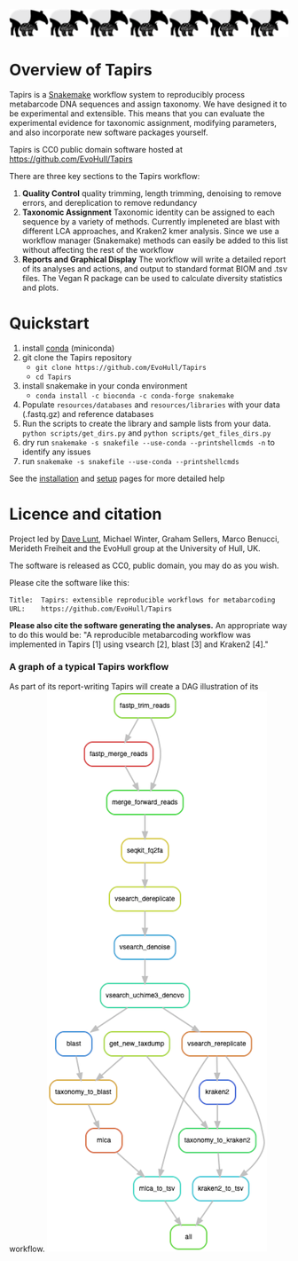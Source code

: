 ![tapirs_logo](./images/tapir_line.png)

# Overview of Tapirs

Tapirs is a [Snakemake](snakemake.readthedocs.io) workflow system to reproducibly process metabarcode DNA sequences and assign taxonomy. We have designed it to be experimental and extensible. This means that you can evaluate the experimental evidence for taxonomic assignment, modifying parameters, and also incorporate new software packages yourself.

Tapirs is CC0 public domain software hosted at https://github.com/EvoHull/Tapirs

There are three key sections to the Tapirs workflow:

1. **Quality Control** quality trimming, length trimming, denoising to remove errors, and dereplication to remove redundancy
2. **Taxonomic Assignment** Taxonomic identity can be assigned to each sequence by a variety of methods. Currently impleneted are blast with different LCA approaches, and Kraken2 kmer analysis. Since we use a workflow manager (Snakemake) methods can easily be added to this list without affecting the rest of the workflow
3. **Reports and Graphical Display** The workflow will write a detailed report of its analyses and actions, and output to standard format BIOM and .tsv files. The Vegan R package can be used to calculate diversity statistics and plots.

# Quickstart

1. install [conda](https://docs.conda.io/projects/conda/en/latest/user-guide/install/) (miniconda)
2. git clone the Tapirs repository
    - `git clone https://github.com/EvoHull/Tapirs`
    - `cd Tapirs`
3. install snakemake in your conda environment
    - `conda install -c bioconda -c conda-forge snakemake`
4. Populate `resources/databases` and `resources/libraries` with your data (.fastq.gz) and reference databases
5. Run the scripts to create the library and sample lists from your data.
`python scripts/get_dirs.py` and `python scripts/get_files_dirs.py`
5. dry run `snakemake -s snakefile --use-conda --printshellcmds -n` to identify any issues
6. run `snakemake -s snakefile --use-conda --printshellcmds`

See the [installation](Setting-up-Tapirs/installation.md) and [setup](Setting-up-Tapirs/setup.md) pages for more detailed help

# Licence and citation

Project led by [Dave Lunt](https://davelunt.net), Michael Winter, Graham Sellers, Marco Benucci, Merideth Freiheit and the EvoHull group at the University of Hull, UK.

The software is released as CC0, public domain, you may do as you wish.

Please cite the software like this:
```
Title:  Tapirs: extensible reproducible workflows for metabarcoding
URL:    https://github.com/EvoHull/Tapirs
```

**Please also cite the software generating the analyses.** An appropriate way to do this would be: "A reproducible metabarcoding workflow was implemented in Tapirs [1] using vsearch [2], blast [3] and Kraken2 [4]."

### A graph of a typical Tapirs workflow
As part of its report-writing Tapirs will create a DAG illustration of its workflow.
![DAG](images/Tapirs_rulegraph.png)
